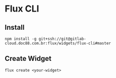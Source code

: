 # Flux CLI


## Install
```
npm install -g git+ssh://git@gitlab-cloud.doc88.com.br:flux/widgets/flux-cli#master
```

## Create Widget
```flux create <your-widget>```